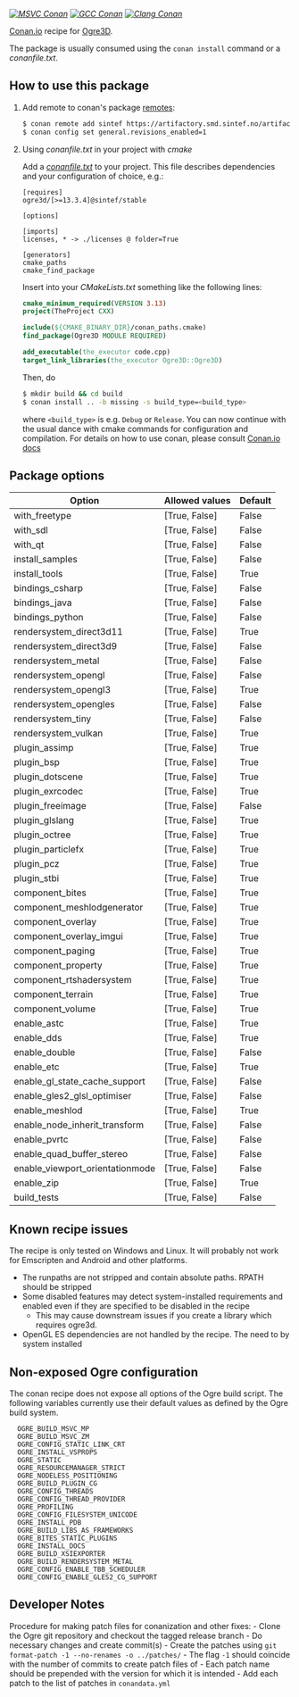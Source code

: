 [_![MSVC Conan](https://github.com/sintef-ocean/conan-ogre3d/workflows/MSVC%20Conan/badge.svg)_](https://github.com/sintef-ocean/conan-ogre3d/actions?query=workflow%3A%22MSVC+Conan%22)
[_![GCC Conan](https://github.com/sintef-ocean/conan-ogre3d/workflows/GCC%20Conan/badge.svg)_](https://github.com/sintef-ocean/conan-ogre3d/actions?query=workflow%3A%22GCC+Conan%22)
[_![Clang Conan](https://github.com/sintef-ocean/conan-ogre3d/workflows/Clang%20Conan/badge.svg)_](https://github.com/sintef-ocean/conan-ogre3d/actions?query=workflow%3A%22Clang+Conan%22)

[Conan.io](https://conan.io) recipe for [Ogre3D](https://www.ogre3d.org).

The package is usually consumed using the `conan install` command or a *conanfile.txt*.

## How to use this package

1. Add remote to conan's package [remotes](https://docs.conan.io/en/latest/reference/commands/misc/remote.html?highlight=remotes):

   ```bash
   $ conan remote add sintef https://artifactory.smd.sintef.no/artifactory/api/conan/conan-local # only for freeimage [discouraged]
   $ conan config set general.revisions_enabled=1
   ```

2. Using *conanfile.txt* in your project with *cmake*

   Add a [*conanfile.txt*](http://docs.conan.io/en/latest/reference/conanfile_txt.html) to your project. This file describes dependencies and your configuration of choice, e.g.:

   ```
   [requires]
   ogre3d/[>=13.3.4]@sintef/stable

   [options]

   [imports]
   licenses, * -> ./licenses @ folder=True

   [generators]
   cmake_paths
   cmake_find_package
   ```
   Insert into your *CMakeLists.txt* something like the following lines:
   ```cmake
   cmake_minimum_required(VERSION 3.13)
   project(TheProject CXX)

   include(${CMAKE_BINARY_DIR}/conan_paths.cmake)
   find_package(Ogre3D MODULE REQUIRED)

   add_executable(the_executor code.cpp)
   target_link_libraries(the_executor Ogre3D::Ogre3D)
   ```
   Then, do
   ```bash
   $ mkdir build && cd build
   $ conan install .. -b missing -s build_type=<build_type>
   ```
   where `<build_type>` is e.g. `Debug` or `Release`.
   You can now continue with the usual dance with cmake commands for configuration and
   compilation. For details on how to use conan, please consult [Conan.io docs](http://docs.conan.io/en/latest/)

## Package options

| Option                          | Allowed values     | Default |
| ---                             | ---                | ---    |
| with_freetype                   | [True, False]      | False  |
| with_sdl                        | [True, False]      | False  |
| with_qt                         | [True, False]      | False  |
| install_samples                 | [True, False]      | False  |
| install_tools                   | [True, False]      | True   |
| bindings_csharp                 | [True, False]      | False  |
| bindings_java                   | [True, False]      | False  |
| bindings_python                 | [True, False]      | False  |
| rendersystem_direct3d11         | [True, False]      | True   |
| rendersystem_direct3d9          | [True, False]      | False  |
| rendersystem_metal              | [True, False]      | False  |
| rendersystem_opengl             | [True, False]      | False  |
| rendersystem_opengl3            | [True, False]      | True   |
| rendersystem_opengles           | [True, False]      | False  |
| rendersystem_tiny               | [True, False]      | False  |
| rendersystem_vulkan             | [True, False]      | True   |
| plugin_assimp                   | [True, False]      | True   |
| plugin_bsp                      | [True, False]      | True   |
| plugin_dotscene                 | [True, False]      | True   |
| plugin_exrcodec                 | [True, False]      | True   |
| plugin_freeimage                | [True, False]      | False  |
| plugin_glslang                  | [True, False]      | True   |
| plugin_octree                   | [True, False]      | True   |
| plugin_particlefx               | [True, False]      | True   |
| plugin_pcz                      | [True, False]      | True   |
| plugin_stbi                     | [True, False]      | True   |
| component_bites                 | [True, False]      | True   |
| component_meshlodgenerator      | [True, False]      | True   |
| component_overlay               | [True, False]      | True   |
| component_overlay_imgui         | [True, False]      | True   |
| component_paging                | [True, False]      | True   |
| component_property              | [True, False]      | True   |
| component_rtshadersystem        | [True, False]      | True   |
| component_terrain               | [True, False]      | True   |
| component_volume                | [True, False]      | True   |
| enable_astc                     | [True, False]      | True   |
| enable_dds                      | [True, False]      | True   |
| enable_double                   | [True, False]      | False  |
| enable_etc                      | [True, False]      | True   |
| enable_gl_state_cache_support   | [True, False]      | False  |
| enable_gles2_glsl_optimiser     | [True, False]      | False  |
| enable_meshlod                  | [True, False]      | True   |
| enable_node_inherit_transform   | [True, False]      | False  |
| enable_pvrtc                    | [True, False]      | False  |
| enable_quad_buffer_stereo       | [True, False]      | False  |
| enable_viewport_orientationmode | [True, False]      | False  |
| enable_zip                      | [True, False]      | True   |
| build_tests                     | [True, False]      | False  |


## Known recipe issues

  The recipe is only tested on Windows and Linux. It will probably not work for Emscripten
  and Android and other platforms.
  - The runpaths are not stripped and contain absolute paths. RPATH should be stripped
  - Some disabled features may detect system-installed requirements and enabled even if they are specified to be disabled in the recipe
    - This may cause downstream issues if you create a library which requires ogre3d.
  - OpenGL ES dependencies are not handled by the recipe. The need to by system installed

## Non-exposed Ogre configuration

  The conan recipe does not expose all options of the Ogre build script. The following
  variables currently use their default values as defined by the Ogre build system.
  ```
    OGRE_BUILD_MSVC_MP
    OGRE_BUILD_MSVC_ZM
    OGRE_CONFIG_STATIC_LINK_CRT
    OGRE_INSTALL_VSPROPS
    OGRE_STATIC
    OGRE_RESOURCEMANAGER_STRICT
    OGRE_NODELESS_POSITIONING
    OGRE_BUILD_PLUGIN_CG
    OGRE_CONFIG_THREADS
    OGRE_CONFIG_THREAD_PROVIDER
    OGRE_PROFILING
    OGRE_CONFIG_FILESYSTEM_UNICODE
    OGRE_INSTALL_PDB
    OGRE_BUILD_LIBS_AS_FRAMEWORKS
    OGRE_BITES_STATIC_PLUGINS
    OGRE_INSTALL_DOCS
    OGRE_BUILD_XSIEXPORTER
    OGRE_BUILD_RENDERSYSTEM_METAL
    OGRE_CONFIG_ENABLE_TBB_SCHEDULER
    OGRE_CONFIG_ENABLE_GLES2_CG_SUPPORT
  ```

## Developer Notes

  Procedure for making patch files for conanization and other fixes:
    - Clone the Ogre git repository and checkout the tagged release branch
    - Do necessary changes and create commit(s)
    - Create the patches using `git format-patch -1 --no-renames -o ../patches/`
    - The flag `-1` should coincide with the number of commits to create patch files of
    - Each patch name should be prepended with the version for which it is intended
    - Add each patch to the list of patches in `conandata.yml`
